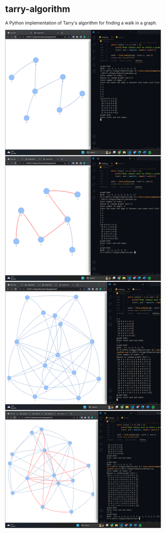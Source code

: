 # tarry-algorithm

A Python implementation of Tarry's algorithm for finding a walk in a graph.

![Picture 1](https://github.com/DenBrun/tarry-algorithm/blob/main/screenshots/Picture1.png?raw=true)
![Picture 2](https://github.com/DenBrun/tarry-algorithm/blob/main/screenshots/Picture2.png?raw=true)
![Picture 3](https://github.com/DenBrun/tarry-algorithm/blob/main/screenshots/Picture3.png?raw=true)
![Picture 4](https://github.com/DenBrun/tarry-algorithm/blob/main/screenshots/Picture4.png?raw=true)
